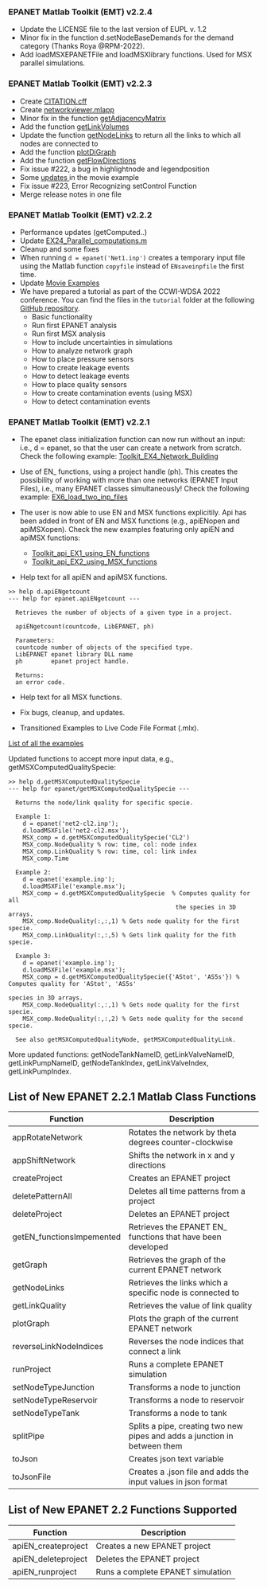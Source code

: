 ### EPANET Matlab Toolkit (EMT) v2.2.4

- Update the LICENSE file to the last version of EUPL v. 1.2
- Minor fix in the function d.setNodeBaseDemands for the demand category (Thanks Roya @RPM-2022).
- Add loadMSXEPANETFile and loadMSXlibrary functions. Used for MSX parallel simulations.

### EPANET Matlab Toolkit (EMT) v2.2.3

- Create [CITATION.cff](https://github.com/OpenWaterAnalytics/EPANET-Matlab-Toolkit/blob/master/CITATION.md)
- Create [networkviewer.mlapp](https://github.com/OpenWaterAnalytics/EPANET-Matlab-Toolkit/blob/master/examples/gui/networkviewer.mlapp)
- Minor fix in the function [getAdjacencyMatrix](https://github.com/OpenWaterAnalytics/EPANET-Matlab-Toolkit/commit/8c1af5736dc445b754b6e7d9ac6547000b824e46)
- Add the function [getLinkVolumes](https://github.com/OpenWaterAnalytics/EPANET-Matlab-Toolkit/commit/f7bc19a7c9fc9988510caae1ee7506b6385266ac)
- Update the function [getNodeLinks](https://github.com/OpenWaterAnalytics/EPANET-Matlab-Toolkit/commit/0d4adad2d7b4f3555d32ad01a60612eb1337ae86) to return all the links to which all nodes are connected to
- Add the function [plotDiGraph](https://github.com/OpenWaterAnalytics/EPANET-Matlab-Toolkit/commit/9c35084091202747d92f18ae5b050bc3061171ab)
- Add the function [getFlowDirections](https://github.com/OpenWaterAnalytics/EPANET-Matlab-Toolkit/commit/e9a44771cf39bb4e09d616a82e8264028732dc80)
- Fix issue #222, a bug in highlightnode and legendposition
- Some [updates ](https://github.com/OpenWaterAnalytics/EPANET-Matlab-Toolkit/commit/d8bd5b4cec1b4a1846b86ce5f0121bfefde3db95)in the movie example 
- Fix issue #223, Error Recognizing setControl Function
- Merge release notes in one file

### EPANET Matlab Toolkit (EMT) v2.2.2

- Performance updates (getComputed..)
- Update [EX24_Parallel_computations.m](https://github.com/OpenWaterAnalytics/EPANET-Matlab-Toolkit/blob/master/examples/EX24_Parallel_computations.m)
- Cleanup and some fixes
- When running `d = epanet('Net1.inp')` creates a temporary input file using the Matlab function `copyfile` instead of `ENsaveinpfile` the first time.
- Update [Movie Examples](https://github.com/OpenWaterAnalytics/EPANET-Matlab-Toolkit/tree/master/examples/movie-example)
- We have prepared a tutorial as part of the CCWI-WDSA 2022 conference. You can find the files in the `tutorial` folder at the following [GitHub repository](https://github.com/KIOS-Research/CCWI2022-EMT-Tutorial).
  - Basic functionality
  - Run first EPANET analysis
  - Run first MSX analysis
  - How to include uncertainties in simulations
  - How to analyze network graph
  - How to place pressure sensors
  - How to create leakage events
  - How to detect leakage events
  - How to place quality sensors
  - How to create contamination events (using MSX)
  - How to detect contamination events

### EPANET Matlab Toolkit (EMT) v2.2.1

* The epanet class initialization function can now run without an input:
  i.e., d = epanet, so that the user can create a network from scratch. Check the following example: [Toolkit_EX4_Network_Building](https://github.com/OpenWaterAnalytics/EPANET-Matlab-Toolkit/blob/master/examples/Toolkit_EX4_Network_Building.mlx)


* Use of EN_ functions, using a project handle (ph). This creates the possibility 
  of working with more than one networks (EPANET Input Files), i.e., many EPANET classes simultaneously!
  Check the following example: [EX6_load_two_inp_files](https://github.com/OpenWaterAnalytics/EPANET-Matlab-Toolkit/blob/master/examples/EX6_load_two_inp_files.mlx)


* The user is now able to use EN and MSX functions explicitily. Api has been added in front of EN and MSX functions (e.g., apiENopen and apiMSΧopen). Check the new examples featuring only apiEN and apiMSX functions:
  * [Toolkit_api_EX1_using_EN_functions](https://github.com/OpenWaterAnalytics/EPANET-Matlab-Toolkit/blob/master/examples/Toolkit_api_EX1_using_EN_functions.mlx)
  * [Toolkit_api_EX2_using_MSX_functions](https://github.com/OpenWaterAnalytics/EPANET-Matlab-Toolkit/blob/master/examples/Toolkit_api_EX2_using_MSX_functions.mlx)


* Help text for all apiEN and apiMSX functions.
```
>> help d.apiENgetcount
--- help for epanet.apiENgetcount ---

  Retrieves the number of objects of a given type in a project.
 
  apiENgetcount(countcode, LibEPANET, ph)
 
  Parameters:
  countcode number of objects of the specified type.
  LibEPANET epanet library DLL name
  ph        epanet project handle.
 
  Returns:
  an error code.
```


* Help text for all MSX functions. 

* Fix bugs, cleanup, and updates.

* Transitioned Examples to Live Code File Format (.mlx). 

[List of all the examples](https://github.com/OpenWaterAnalytics/EPANET-Matlab-Toolkit/tree/master/examples#readme)


Updated functions to accept more input data, e.g.,               getMSXComputedQualitySpecie:

```
>> help d.getMSXComputedQualitySpecie
--- help for epanet/getMSXComputedQualitySpecie ---

  Returns the node/link quality for specific specie.
 
  Example 1:    
    d = epanet('net2-cl2.inp');
    d.loadMSXFile('net2-cl2.msx');
    MSX_comp = d.getMSXComputedQualitySpecie('CL2')
    MSX_comp.NodeQuality % row: time, col: node index
    MSX_comp.LinkQuality % row: time, col: link index
    MSX_comp.Time
 
  Example 2:
    d = epanet('example.inp');            
    d.loadMSXFile('example.msx');
    MSX_comp = d.getMSXComputedQualitySpecie  % Computes quality for all
                                               the species in 3D arrays.
    MSX_comp.NodeQuality(:,:,1) % Gets node quality for the first specie.
    MSX_comp.LinkQuality(:,:,5) % Gets link quality for the fith specie.
  
  Example 3:
    d = epanet('example.inp');            
    d.loadMSXFile('example.msx');
    MSX_comp = d.getMSXComputedQualitySpecie({'AStot', 'AS5s'}) % Computes quality for 'AStot', 'AS5s'
                                                                species in 3D arrays.
    MSX_comp.NodeQuality(:,:,1) % Gets node quality for the first specie.
    MSX_comp.NodeQuality(:,:,2) % Gets node quality for the second specie.
 
  See also getMSXComputedQualityNode, getMSXComputedQualityLink.
```
More updated functions: getNodeTankNameID, getLinkValveNameID, getLinkPumpNameID, getNodeTankIndex, getLinkValveIndex, getLinkPumpIndex.

## List of New EPANET 2.2.1 Matlab Class Functions
|Function|Description|
|---------|---------|
|appRotateNetwork|Rotates the network by theta degrees counter-clockwise|
|appShiftNetwork|Shifts the network in x and y directions|
|createProject|Creates an EPANET project|
|deletePatternAll|Deletes all time patterns from a project|
|deleteProject|Deletes an EPANET project|
|getEN_functionsImpemented|Retrieves the EPANET EN_ functions that have been developed|
|getGraph|Retrieves the graph of the current EPANET network|
|getNodeLinks|Retrieves the links which a specific node is connected to|
|getLinkQuality|Retrieves the value of link quality|
|plotGraph|Plots the graph of the current EPANET network|
|reverseLinkNodeIndices|Reverses the node indices that connect a link|
|runProject|Runs a complete EPANET simulation|
|setNodeTypeJunction|Transforms a node to junction|
|setNodeTypeReservoir|Transforms a node to reservoir|
|setNodeTypeTank|Transforms a node to tank|
|splitPipe|Splits a pipe, creating two new pipes and adds a junction in between them|
|toJson|Creates json text variable|
|toJsonFile|Creates a .json file and adds the input values in json format|

## List of New EPANET 2.2 Functions Supported
|Function|Description|
|---------|---------|
|apiEN_createproject|Creates a new EPANET project|
|apiEN_deleteproject|Deletes the EPANET project|
|apiEN_runproject|Runs a complete EPANET simulation|
